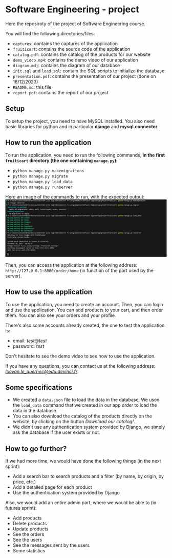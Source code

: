 # Software Engineering - project

Here the reposiroty of the project of Software Engineering course.

You will find the following directories/files:
- `captures`: contains the captures of the application
- `fruiticart`: contains the source code of the application
- `catalog.pdf`: contains the catalog of the products for our website
- `demo_video.mp4`: contains the demo video of our application
- `diagram.mdj`: contains the diagram of our database
- `init.sql` and `load.sql`: contain the SQL scripts to initialize the database
- `presentation.pdf`: contains the presentation of our project (done on 18/12/2023)
- `README.md`: this file
- `report.pdf`: contains the report of our project

## Setup

To setup the project, you need to have MySQL installed. You also need basic libraries for python and in particular **django** and **mysql.connector**.

## How to run the application

To run the application, you need to run the following commands, **in the first `fruiticart` directory (the one containing `manage.py`)**:
- `python manage.py makemigrations`
- `python manage.py migrate`
- `python manage.py load_data`
- `python manage.py runserver`

Here an image of the commands to run, with the expected output:
![commands](captures/how_to_run.png)

Then, you can access the application at the following address: `http://127.0.0.1:8000/order/home` (in function of the port used by the server).

## How to use the application

To use the application, you need to create an account. Then, you can login and use the application. You can add products to your cart, and then order them. You can also see your orders and your profile.

There's also some accounts already created, the one to test the application is:
- email: *test@test*
- password: *test*

Don't hesitate to see the demo video to see how to use the application.

If you have any questions, you can contact us at the following address: *loevan.le_quernec@edu.devinci.fr*.

## Some specifications

- We created a `data.json` file to load the data in the database. We used the `load_data` command that we created in our app *order* to load the data in the database.
- You can also download the catalog of the products directly on the website, by clicking on the button *Download our catalog!*.
- We didn't use any authentication system provided by Django, we simply ask the database if the user exists or not.

## How to go further?

If we had more time, we would have done the following things (in the next sprint):
- Add a search bar to search products and a filter (by name, by origin, by price, etc.)
- Add a detailed page for each product
- Use the authentication system provided by Django

Also, we would add an entire admin part, where we would be able to (in futures sprint):
- Add products
- Delete products
- Update products
- See the orders
- See the users
- See the messages sent by the users
- Some statistics